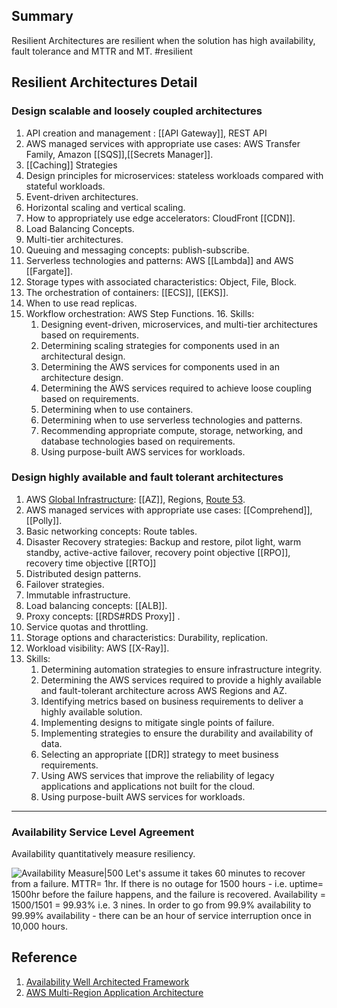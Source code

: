 ## Summary
Resilient Architectures are resilient when the solution has high availability, fault tolerance and MTTR and MT. #resilient 

## Resilient Architectures Detail

### Design scalable and loosely coupled architectures
1. API creation and management : [[API Gateway]], REST API
2. AWS managed services with appropriate use cases: AWS Transfer Family, Amazon [[SQS]],[[Secrets Manager]].
3. [[Caching]] Strategies
4. Design principles for microservices: stateless workloads compared with stateful workloads.
5. Event-driven architectures.
6. Horizontal scaling and vertical scaling.
7. How to appropriately use edge accelerators: CloudFront [[CDN]].
8. Load Balancing Concepts. 
9. Multi-tier architectures.
10. Queuing and messaging concepts: publish-subscribe.
11. Serverless technologies and patterns: AWS [[Lambda]] and AWS [[Fargate]].
12. Storage types with associated characteristics: Object, File, Block.
13. The orchestration of containers: [[ECS]], [[EKS]].
14. When to use read replicas.
15. Workflow orchestration: AWS Step Functions.	16. Skills:
	1. Designing event-driven, microservices, and multi-tier architectures based on requirements.
	2. Determining scaling strategies for components used in an architectural design.
	3. Determining the AWS services for components used in an architecture design.
	4. Determining the AWS services required to achieve loose coupling based on requirements.
	5. Determining when to use containers.
	6. Determining when to use serverless technologies and patterns.
	7. Recommending appropriate compute, storage, networking, and database technologies based on requirements.
	8. Using purpose-built AWS services for workloads.
### Design highly available and fault tolerant architectures 
1. AWS [Global Infrastructure](Global%20Infrastructure.md): [[AZ]], Regions, [Route 53](Route%2053.md).
2. AWS managed services with appropriate use cases: [[Comprehend]], [[Polly]].
3. Basic networking concepts: Route tables.
4. Disaster Recovery strategies: Backup and restore, pilot light, warm standby, active-active failover, recovery point objective [[RPO]], recovery time objective [[RTO]]
5. Distributed design patterns.
6. Failover strategies.
7. Immutable infrastructure.
8. Load balancing concepts: [[ALB]].
9. Proxy concepts: [[RDS#RDS Proxy]] .
10. Service quotas and throttling.
11. Storage options and characteristics: Durability, replication.
12. Workload visibility: AWS [[X-Ray]].
13. Skills:
	1. Determining automation strategies to ensure infrastructure integrity.
	2. Determining the AWS services required to provide a highly available and fault-tolerant architecture across AWS Regions and AZ.
	3. Identifying metrics based on business requirements to deliver a highly available solution.
	4. Implementing designs to mitigate single points of failure.
	5. Implementing strategies to ensure the durability and availability of data.
	6. Selecting an appropriate [[DR]] strategy to meet business requirements.
	7. Using AWS services that improve the reliability of legacy applications and applications not built for the cloud.
	8. Using purpose-built AWS services for workloads.
---

### Availability Service Level Agreement
Availability quantitatively measure resiliency.

![Availability Measure|500](https://docs.aws.amazon.com/images/wellarchitected/latest/reliability-pillar/images/avail-est-formula.png)
Let's assume it takes 60 minutes to recover from a failure. MTTR= 1hr.
If there is no outage for 1500 hours - i.e. uptime= 1500hr before the failure happens, and the failure is recovered. 
Availability = 1500/1501 = 99.93% i.e. 3 nines.
In order to go from 99.9% availability to 99.99% availability - there can be an hour of service interruption once in 10,000 hours.

## Reference

1. [Availability Well Architected Framework](https://docs.aws.amazon.com/wellarchitected/latest/reliability-pillar/availability.html)
2. [AWS Multi-Region Application Architecture](https://aws.amazon.com/solutions/implementations/multi-region-application-architecture/)